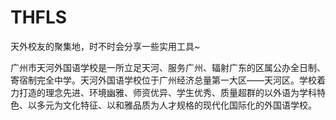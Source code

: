 # THFLS

天外校友的聚集地，时不时会分享一些实用工具~

广州市天河外国语学校是一所立足天河、服务广州、辐射广东的区属公办全日制、寄宿制完全中学。天河外国语学校位于广州经济总量第一大区——天河区。学校着力打造的理念先进、环境幽雅、师资优异、学生优秀、质量超群的以外语为学科特色、以多元为文化特征、以和雅品质为人才规格的现代化国际化的外国语学校。
